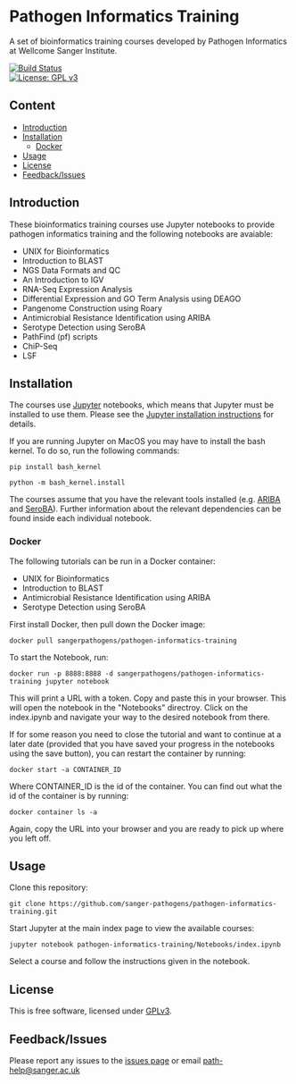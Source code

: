 # Pathogen Informatics Training
A set of bioinformatics training courses developed by Pathogen Informatics at Wellcome Sanger Institute.

[![Build Status](https://travis-ci.org/sanger-pathogens/pathogen-informatics-training.svg?branch=master)](https://travis-ci.org/sanger-pathogens/pathogen-informatics-training)   
[![License: GPL v3](https://img.shields.io/badge/License-GPL%20v3-brightgreen.svg)](https://github.com/sanger-pathogens/pathogen-informatics-training/blob/master/LICENSE)

## Content
  * [Introduction](#introduction)
  * [Installation](#installation)
    * [Docker](#docker) 
  * [Usage](#usage)
  * [License](#license)
  * [Feedback/Issues](#feedbackissues)

## Introduction
These bioinformatics training courses use Jupyter notebooks to provide pathogen informatics training and the following notebooks are avaiable:

 * UNIX for Bioinformatics
 * Introduction to BLAST
 * NGS Data Formats and QC
 * An Introduction to IGV
 * RNA-Seq Expression Analysis 
 * Differential Expression and GO Term Analysis using DEAGO
 * Pangenome Construction using Roary
 * Antimicrobial Resistance Identification using ARIBA
 * Serotype Detection using SeroBA
 * PathFind (pf) scripts
 * ChiP-Seq
 * LSF

## Installation
The courses use [Jupyter](http://jupyter.org/) notebooks, which means that Jupyter must be installed to use them. Please see the [Jupyter installation instructions](http://jupyter.readthedocs.org/en/latest/install.html) for details.
  
If you are running Jupyter on MacOS you may have to install the bash kernel. To do so, run the following commands:
  
    pip install bash_kernel
   
    python -m bash_kernel.install
  
The courses assume that you have the relevant tools installed (e.g. [ARIBA](https://github.com/sanger-pathogens/ariba) and [SeroBA](https://github.com/sanger-pathogens/seroba)). Further information about the relevant dependencies can be found inside each individual notebook.

### Docker
The following tutorials can be run in a Docker container:

 * UNIX for Bioinformatics
 * Introduction to BLAST
 * Antimicrobial Resistance Identification using ARIBA
 * Serotype Detection using SeroBA

First install Docker, then pull down the Docker image:

    docker pull sangerpathogens/pathogen-informatics-training

To start the Notebook, run:

    docker run -p 8888:8888 -d sangerpathogens/pathogen-informatics-training jupyter notebook

This will print a URL with a token. Copy and paste this in your browser. This will open the notebook in the "Notebooks" directroy. Click on the index.ipynb and navigate your way to the desired notebook from there.

If for some reason you need to close the tutorial and want to continue at a later date (provided that you have saved your progress in the notebooks using the save button), you can restart the container by running:

    docker start -a CONTAINER_ID

Where CONTAINER_ID is the id of the container. You can find out what the id of the container is by running:

    docker container ls -a

Again, copy the URL into your browser and you are ready to pick up where you left off.

## Usage
Clone this repository:

    git clone https://github.com/sanger-pathogens/pathogen-informatics-training.git

Start Jupyter at the main index page to view the available courses:

    jupyter notebook pathogen-informatics-training/Notebooks/index.ipynb

Select a course and follow the instructions given in the notebook.

## License
This is free software, licensed under [GPLv3](https://github.com/sanger-pathogens/pathogen-informatics-training/blob/master/LICENSE).

## Feedback/Issues
Please report any issues to the [issues page](https://github.com/sanger-pathogens/pathogen-informatics-training/issues) or email path-help@sanger.ac.uk
